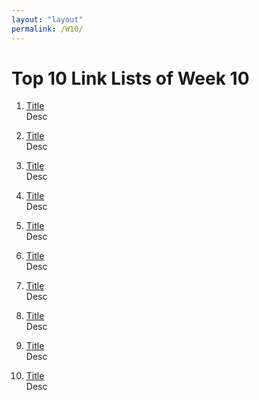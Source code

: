 ```yaml
---
layout: "layout"
permalink: /W10/
---
```


# Top 10 Link Lists of Week 10

1. [Title](link)<br>
Desc

2. [Title](link)<br>
Desc

3. [Title](link)<br>
Desc

4. [Title](link)<br>
Desc

5. [Title](link)<br>
Desc

6. [Title](link)<br>
Desc

7. [Title](link)<br>
Desc

8. [Title](link)<br>
Desc

9. [Title](link)<br>
Desc

10. [Title](link)<br>
Desc

